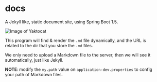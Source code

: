 # docs
A Jekyll like, static document site, using Spring Boot 1.5.

![Image of Yaktocat](https://pbs.twimg.com/media/Cu7iqxeUsAE-D3o.jpg:large)

This program will find & render the `.md` file dynamically, and the URL is related to the dir that you store the `.md` files.

We only need to upload a Markdown file to the server, then we will see it automatically, just like Jekyll.

**NOTE**: modify the `my.path` value on `application-dev.properties` to config your path of Markdown files.
